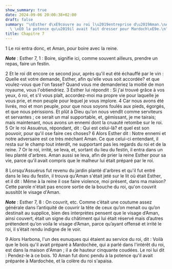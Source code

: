 ```yaml
---
show_summary: true
date: 2024-09-06 20:00:38+02:00
draft: false
summary: "\nEsther d\xE9couvre au roi l\u2019entreprise d\u2019Aman.\nAman est pendu\
  \ \xE0 la potence qu\u2019il avait fait dresser pour Mardoch\xE9e.\n"
title: Chapitre 7
---
```





1 Le roi entra donc, et Aman, pour boire avec la reine.

***Note*** :  Esther 7, 1 : Boire, signifie ici, comme souvent ailleurs, prendre un repas, faire un festin.

2 Et le roi dit encore ce second jour, après qu'il eut été échauffé par le vin : Quelle est votre demande, Esther, afin qu'elle vous soit accordée? et que voulez-vous que l'on fasse? Quand vous me demanderiez la moitié de mon royaume, vous l'obtiendriez. 3 Esther lui répondit : Si j'ai trouvé grâce à vos yeux, ô roi, et s'il vous plaît, accordez-moi ma propre vie pour laquelle je vous prie, et mon peuple pour lequel je vous implore. 4 Car nous avons été livrés, moi et mon peuple, pour que nous soyons foulés aux pieds, égorgés, et que nous périssions. Et plût à Dieu qu'on nous vendît comme serviteurs et servantes ; ce serait un mal supportable, et, gémissant, je me tairais; mais maintenant, nous avons un ennemi dont la cruauté retombe sur le roi. 5 Or le roi Assuérus, répondant, dit : Qui est celui-là? et quel est son pouvoir, pour qu'il ose faire ces choses? 6 Alors Esther dit : Notre ennemi et notre adversaire est ce très méchant Aman. Ce que celui-ci entendant, il resta sur le champ tout interdit, ne
supportant pas les regards du roi et de la reine. 7 Or le roi, irrité, se leva, et, sortant du lieu du festin, il entra dans un lieu planté d'arbres. Aman aussi se leva, afin de prier la reine Esther pour sa vie, parce qu'il avait compris que le malheur lui était préparé par le roi.


8 Lorsqu'Assuérus fut revenu du jardin planté d'arbres et qu'il fut entré dans le lieu du festin, il trouva qu'Aman s'était jeté sur le lit où était Esther, et il dit : Même à la reine il ose faire violence, moi présent, dans ma maison? Cette parole n'était pas encore sortie de la bouche du roi, qu'on couvrit aussitôt le visage d'Aman.

***Note*** :  Esther 7, 8 : On couvrit, etc. Comme c’était une coutume assez générale dans l’antiquité de couvrir la tête de ceux qu’on menait ou qu’on destinait au supplice, bien des interprètes pensent que le visage d’Aman, ainsi couvert, était un signe du châtiment qui lui était réservé mais d’autres prétendent qu’on voila le visage d’Aman, parce qu’ayant offensé et irrité le roi, il s’était rendu indigne de le voir.

9 Alors Harbona, l'un des eunuques qui étaient au service du roi, dit : Voilà que le bois qu'il avait préparé à Mardochée, qui a parlé dans l'intérêt du roi, est dans la maison d'Aman ; il a de hauteur cinquante coudées. Le roi lui dit : Pendez-le à ce bois. 10 Aman fut donc pendu à la potence qu'il avait préparée à Mardochée, et la colère du roi s'apaisa.

